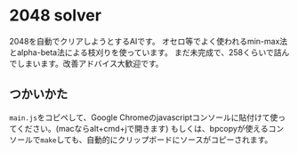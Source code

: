 # 2048 solver

2048を自動でクリアしようとするAIです。
オセロ等でよく使われるmin-max法とalpha-beta法による枝刈りを使っています。
まだ未完成で、258くらいで詰んでしまいます。改善アドバイス大歓迎です。

## つかいかた
`main.js`をコピペして、Google Chromeのjavascriptコンソールに貼付けて使ってください。(macならalt+cmd+jで開きます)
もしくは、bpcopyが使えるコンソールで`make`しても、自動的にクリップボードにソースがコピーされます。


